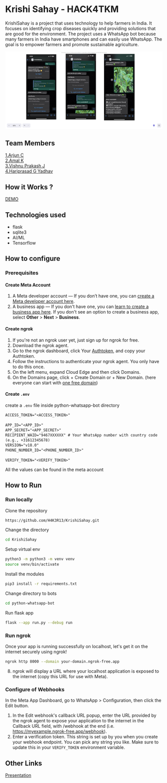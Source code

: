 
# Krishi Sahay - HACK4TKM

KrishiSahay is a project that uses technology to help farmers in India. It focuses on identifying crop diseases quickly and providing solutions that are good for the environment. The project uses a WhatsApp bot because many farmers in India have smartphones and can easily use WhatsApp. The goal is to empower farmers and promote sustainable agriculture.

![alt text](<Screenshot 2024-06-02 at 12.05.20.png>)

## Team Members

[1.Arjun C](H4K3R13)  
[2.Amal K](amalkanhangad)  
[3.Vishnu Prakash J](vishnuprakash-777)  
[4.Hariprasad G Yadhav](HARI-G-YADHAV)


## How it Works ?

[DEMO](https://youtube.com/shorts/Z3PhrI99rhQ?feature=share)

## Technologies used

- flask
- sqlite3
- AI/ML
- Tensorflow

## How to configure

### Prerequisites

#### Create Meta Account

1. A Meta developer account — If you don’t have one, you can [create a Meta developer account here](https://developers.facebook.com/).
2. A business app — If you don't have one, you can [learn to create a business app here](https://developers.facebook.com/docs/development/create-an-app/). If you don't see an option to create a business app, select **Other** > **Next** > **Business**.

#### Create ngrok

1. If you're not an ngrok user yet, just sign up for ngrok for free.
2. Download the ngrok agent.
3. Go to the ngrok dashboard, click Your [Authtoken](https://dashboard.ngrok.com/get-started/your-authtoken), and copy your Authtoken.
4. Follow the instructions to authenticate your ngrok agent. You only have to do this once.
5. On the left menu, expand Cloud Edge and then click Domains.
6. On the Domains page, click + Create Domain or + New Domain. (here everyone can start with [one free domain](https://ngrok.com/blog-post/free-static-domains-ngrok-users))

#### Create `.env`

create a `.env` file inside python-whatsapp-bot directory

```env
ACCESS_TOKEN="<ACCESS_TOKEN>"

APP_ID="<APP_ID>"
APP_SECRET="<APP_SECRET>"
RECIPIENT_WAID="9467XXXXXX" # Your WhatsApp number with country code (e.g., +31612345678)
VERSION="v18.0"
PHONE_NUMBER_ID="<PHONE_NUMBER_ID>"

VERIFY_TOKEN="<VERIFY_TOKEN>"
```

All the values can be found in the meta account

## How to Run

### Run locally

Clone the repository

```bash
https://github.com/H4K3R13/KrishiSahay.git
```

Change the directory

```bash
cd KrishiSahay
```

Setup virtual env

```bash
python3 -m python3 -m venv venv
source venv/bin/activate
```

Install the modules

```bash
pip3 install -r requirements.txt
```

Change directory to bots

```bash
cd python-whatsapp-bot
```

Run flask app

```bash
flask --app run.py --debug run
```

### Run ngrok

Once your app is running successfully on localhost, let's get it on the internet securely using ngrok!

```bash
ngrok http 8000 --domain your-domain.ngrok-free.app
```

8. ngrok will display a URL where your localhost application is exposed to the internet (copy this URL for use with Meta).

### Configure of Webhooks

In the Meta App Dashboard, go to WhatsApp > Configuration, then click the Edit button.

1. In the Edit webhook's callback URL popup, enter the URL provided by the ngrok agent to expose your application to the internet in the Callback URL field, with /webhook at the end (i.e. https://myexample.ngrok-free.app/webhook).
2. Enter a verification token. This string is set up by you when you create your webhook endpoint. You can pick any string you like. Make sure to update this in your `VERIFY_TOKEN` environment variable.

## Other Links

[Presentation](https://drive.google.com/file/d/1jdGcqnBBMfPv0ovjnV8kqJdJP_kDLMHr/view?usp=sharing)

